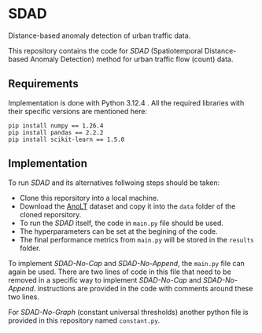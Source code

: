 # SDAD
Distance-based anomaly detection of urban traffic data.

This repository contains the code for *SDAD* (Spatiotemporal Distance-based Anomaly Detection) method for urban traffic flow (count) data.

## Requirements
Implementation is done with Python 3.12.4 . 
All the required libraries with their specific versions are mentioned here:

```
pip install numpy == 1.26.4
pip install pandas == 2.2.2
pip install scikit-learn == 1.5.0
```

## Implementation
To run *SDAD* and its alternatives follwoing steps should be taken:

- Clone this reporsitory into a local machine. 
- Download the [AnoLT](https://github.com/imaantaheri/AnoLT) dataset and copy it into the `data` folder of the cloned reporsitory.
- To run the *SDAD* itself, the code in `main.py` file should be used.
- The hyperparameters can be set at the begining of the code.
- The final performance metrics from `main.py` will be stored in the `results` folder.

To implement *SDAD-No-Cap* and *SDAD-No-Append*, the `main.py` file can again be used. 
There are two lines of code in this file that need to be removed in a specific way to implement *SDAD-No-Cap* and *SDAD-No-Append*.
instructions are provided in the code with comments around these two lines. 

For *SDAD-No-Graph* (constant universal thresholds) another python file is provided in this repository named `constant.py`. 
